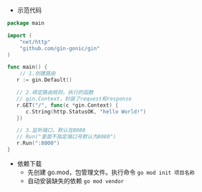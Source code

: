 
- 示范代码
```go
package main

import (
    "net/http"
    "github.com/gin-gonic/gin"
)

func main() {
    // 1.创建路由
   r := gin.Default()

   // 2.绑定路由规则，执行的函数
   // gin.Context，封装了request和response
   r.GET("/", func(c *gin.Context) {
      c.String(http.StatusOK, "hello World!")
   })

   // 3.监听端口，默认在8080
   // Run("里面不指定端口号默认为8080") 
   r.Run(":8000")
}
```



- 依赖下载
  - 先创建 go.mod，包管理文件。执行命令 `go mod init 项目名称`
  - 自动安装缺失的依赖 `go mod vendor`